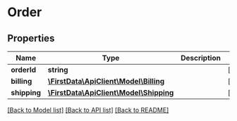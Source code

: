 # Order

## Properties
Name | Type | Description | Notes
------------ | ------------- | ------------- | -------------
**orderId** | **string** |  | [optional] 
**billing** | [**\FirstData\ApiClient\Model\Billing**](Billing.md) |  | [optional] 
**shipping** | [**\FirstData\ApiClient\Model\Shipping**](Shipping.md) |  | [optional] 

[[Back to Model list]](../../README.md#documentation-for-models) [[Back to API list]](../../README.md#documentation-for-api-endpoints) [[Back to README]](../../README.md)


